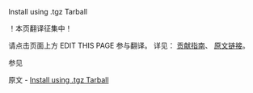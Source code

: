  Install using .tgz Tarball

 ！本页翻译征集中！

请点击页面上方 EDIT THIS PAGE 参与翻译。
详见：
[贡献指南]( https://github.com/JinMuInfo/MongoDB-Manual-zh/blob/master/CONTRIBUTING.md )、
[原文链接](  https://docs.mongodb.com/manual/tutorial/install-mongodb-enterprise-on-debian-tarball/  )。

 参见

原文 - [Install using .tgz Tarball]( https://docs.mongodb.com/manual/tutorial/install-mongodb-enterprise-on-debian-tarball/ )

